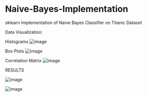 # Naive-Bayes-Implementation

sklearn Implementation of Naive Bayes Classifier on Titanic Dataset

Data Visualization:

Histograms
![image](https://user-images.githubusercontent.com/51190631/179975113-9d205869-12f3-4527-b2f7-befc2ff50712.png)

Box Plots
![image](https://user-images.githubusercontent.com/51190631/179975155-bb4e859d-a0fa-47d1-a121-b0e94fc16ac5.png)

Correlation Matrix
![image](https://user-images.githubusercontent.com/51190631/179975191-c8c51e7b-6e2c-4720-a6e0-72644243dd56.png)

RESULTS

![image](https://user-images.githubusercontent.com/51190631/179975315-28cc4a85-5cd0-47e7-bdb5-b64c48262f95.png)

![image](https://user-images.githubusercontent.com/51190631/179975334-85a303f5-cc15-4eac-affa-6da01a6ea67e.png)
